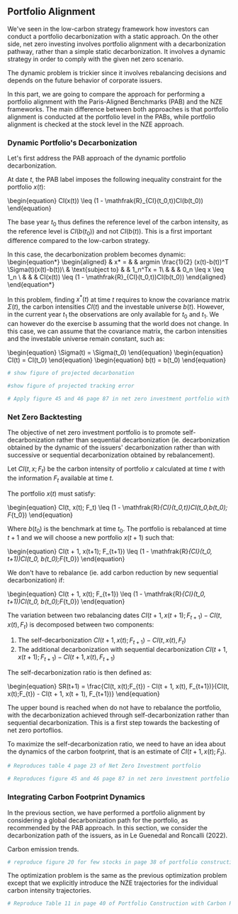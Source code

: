 ## Portfolio Alignment

We've seen in the low-carbon strategy framework how investors can conduct a portfolio decarbonization with a static approach. On the other side, net zero investing involves portfolio alignment with a decarbonization pathway, rather than a simple static decarbonization. It involves a dynamic strategy in order to comply with the given net zero scenario.

The dynamic problem is trickier since it involves rebalancing decisions and depends on the future behavior of corporate issuers. 

In this part, we are going to compare the approach for performing a portfolio alignment with the Paris-Aligned Benchmarks (PAB) and the NZE frameworks. The main difference between both approaches is that portfolio alignment is conducted at the portfolio level in the PABs, while portfolio alignment is checked at the stock level in the NZE approach.

### Dynamic Portfolio's Decarbonization

Let's first address the PAB approach of the dynamic portfolio decarbonization. 

At date $t$, the PAB label imposes the following inequality constraint for the portfolio $x(t)$:

\begin{equation}
CI(x(t)) \leq (1 - \mathfrak{R}_{CI}(t_0,t))CI(b(t_0))
\end{equation}

The base year $t_0$ thus defines the reference level of the carbon intensity, as the reference level is $CI(b(t_0))$ and not $CI(b(t))$. This is a first important difference compared to the low-carbon strategy.

In this case, the decarbonization problem becomes dynamic:
\begin{equation*}
\begin{aligned}
& x* = 
& & argmin \frac{1}{2} (x(t)-b(t))^T \Sigma(t)(x(t)-b(t))\\
& \text{subject to}
& & 1_n^Tx = 1\\
& & &  0_n \leq x \leq 1_n \\
& & & CI(x(t)) \leq (1 - \mathfrak{R}_{CI}(t_0,t))CI(b(t_0))
\end{aligned}
\end{equation*}

In this problem, finding $x^*(t)$ at time $t$ requires to know the covariance matrix $\Sigma(t)$, the carbon intensities $CI(t)$ and the investable universe $b(t)$. However, in the current year $t_1$ the observations are only available for $t_0$ and $t_1$. We can however do the exercise b assuming that the world does not change. In this case, we can assume that the covariance matrix, the carbon intensities and the investable universe remain constant, such as:

\begin{equation}
\Sigma(t) = \Sigma(t_0)
\end{equation}
\begin{equation}
CI(t) = CI(t_0)
\end{equation}
\begin{equation}
b(t) = b(t_0)
\end{equation}

```Python
# show figure of projected decarbonation
```

```Python
#show figure of projected tracking error
```

```Python
# Apply figure 45 and 46 page 87 in net zero investment portfolio with PAB strat
```

### Net Zero Backtesting

The objective of net zero investment portfolio is to promote self-decarbonization rather than sequential decarbonization (ie. decarbonization obtained by the dynamic of the issuers' decarbonization rather than with successive or sequential decarbonization obtained by rebalancement).

Let $CI(t,x;F_t)$ be the carbon intensity of portfolio $x$ calculated at time $t$ with the information $F_t$ available at time $t$.

The portfolio $x(t)$ must satisfy:

\begin{equation}
CI(t, x(t); F_t) \leq (1 - \mathfrak{R}_{CI}(t_0,t))CI(t_0,b(t_0); F_{t_0})
\end{equation}

Where $b(t_0)$ is the benchmark at time $t_0$. The portfolio is rebalanced at time $t+1$ and we will choose a new portfolio $x(t+1)$ such that:

\begin{equation}
CI(t + 1, x(t+1); F_{t+1}) \leq (1 - \mathfrak{R}_{CI}(t_0, t+1))CI(t_0, b(t_0);F_{t_0})
\end{equation}

We don't have to rebalance (ie. add carbon reduction by new sequential decarbonization) if:

\begin{equation}
CI(t + 1, x(t); F_{t+1}) \leq (1 - \mathfrak{R}_{CI}(t_0, t+1))CI(t_0, b(t_0);F_{t_0})
\end{equation}

The variation between two rebalancing dates $CI(t+1, x(t + 1);F_{t+1}) - CI(t, x(t), F_t)$ is decomposed between two components:

1. The self-decarbonization $CI(t+1, x(t);F_{t+1}) - CI(t, x(t), F_t)$
2. The additional decarbonization with sequential decarbonization $CI(t+1, x(t + 1);F_{t+1}) - CI(t + 1, x(t), F_{t+1})$

The self-decarbonization ratio is then defined as:

\begin{equation}
SR(t+1) = \frac{CI(t, x(t);F_{t}) - CI(t + 1, x(t), F_{t+1})}{CI(t, x(t);F_{t}) - CI(t + 1, x(t + 1), F_{t+1})}
\end{equation}

The upper bound is reached when do not have to rebalance the portfolio, with the decarbonization achieved through self-decarbonization rather than sequential decarbonization. This is a first step towards the backesting of net zero portoflios. 

To maximize the self-decarbonization ratio, we need to have an idea about the dynamics of the carbon footprint, that is an estimate of $CI(t+1, x(t); F_t)$.

```Python
# Reproduces table 4 page 23 of Net Zero Investment portfolio
```

```Python
# Reproduces figure 45 and 46 page 87 in net zero investment portfolio
```



### Integrating Carbon Footprint Dynamics

In the previous section, we have performed a portfolio alignment by considering a global decarbonization path for the portfolio, as recommended by the PAB approach. In this section, we consider the decarbonization path of the issuers, as in Le Guenedal and Roncalli (2022). 

Carbon emission trends.

```Python
# reproduce figure 20 for few stocks in page 38 of portfolio construction with climate risk
```

The optimization problem is the same as the previous optimization problem except that we explicitly introduce the NZE trajectories for the individual carbon intensity trajectories.

```Python
# Reproduce Table 11 in page 40 of Portfolio Construction with Carbon Risk
```
